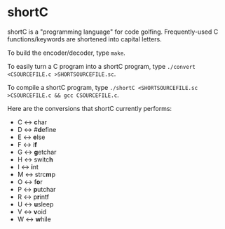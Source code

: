 # shortC
shortC is a "programming language" for code golfing. Frequently-used C functions/keywords are shortened into capital letters.

To build the encoder/decoder, type `make`.

To easily turn a C program into a shortC program, type `./convert <CSOURCEFILE.c >SHORTSOURCEFILE.sc`.

To compile a shortC program, type `./shortC <SHORTSOURCEFILE.sc >CSOURCEFILE.c && gcc CSOURCEFILE.c`.

Here are the conversions that shortC currently performs:

 - C <-> **c**har
 - D <-> #**d**efine
 - E <-> **e**lse
 - F <-> i**f**
 - G <-> **g**etchar
 - H <-> switc**h**
 - I <-> **i**nt
 - M <-> strc**m**p
 - O <-> f**o**r
 - P <-> **p**utchar
 - R <-> p**r**intf
 - U <-> **u**sleep
 - V <-> **v**oid
 - W <-> **w**hile

